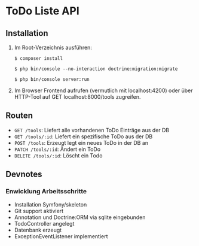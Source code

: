 # ToDo Liste API #

## Installation ##

1. Im Root-Verzeichnis ausführen: 
    ```
    $ composer install
    
    $ php bin/console --no-interaction doctrine:migration:migrate

    $ php bin/console server:run
    ```

2. Im Browser Frontend aufrufen (vermutlich mit localhost:4200) oder über HTTP-Tool 
auf GET localhost:8000/tools zugreifen.


## Routen ##
* `GET /tools`: Liefert alle vorhandenen ToDo Einträge aus der DB 
* `GET /tools/:id`: Liefert ein spezifische ToDo aus der DB  
* `POST /tools`: Erzeugt legt ein neues ToDo in der DB an  
* `PATCH /tools/:id`: Ändert ein ToDo  
* `DELETE /tools/:id`: Löscht ein Todo


## Devnotes ##

### Enwicklung Arbeitsschritte ###

* Installation Symfony/skeleton
* Git support aktiviert
* Annotation und Doctrine:ORM via sqlite eingebunden
* TodoController angelegt
* Datenbank erzeugt
* ExceptionEventListener implementiert
